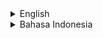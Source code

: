 <details>
<summary>English</summary>

# rf_embed_protector - Video Embed and PDF Embed Protection

[README dengan Bahasa Indonesia Klik di Sini](https://github.com/rakifsul/rf_embed_protector/blob/main/README_id.md)

## Intro

This application is capable of packaging embedded videos or PDFs into an exe file.

Moreover, the exe file can also be password-protected.

This application may be useful for those who want to share unlisted videos without accidentally distributing their video links.

The application can create executables for both Windows and Linux operating systems.

However, it can only run on Windows, and has only been tested on Windows 11.

## Where to Download

Download the executables on "Releases" page.

## Where are the Source Codes

Source codes are included on the "Releases" page.

## How to Use

You can find the executable binaries in "dist" folder.

Once found, run the .exe file.

## Screenshot

<p align="center">
	<img src="./.md_asset/ss_2024.07.10-0244.png" />
</p>

## Freelance Worker Link

- https://projects.co.id/public/browse_users/view/99bc11/rakifsul

</details>

<details>
<summary>Bahasa Indonesia</summary>

# rf_embed_protector - Proteksi Video Embed dan PDF Embed

## Pendahuluan

Aplikasi ini adalah aplikasi yang dapat mempaket video embed atau pdf embed ke dalam file exe.

Tidak hanya itu, exe tadi juga bisa diberi password.

Aplikasi ini mungkin berguna bagi Anda yang ingin membagikan video unlisted tanpa perlu menyebarkan link video-nya tanpa disengaja.

Aplikasi ini dapat membuat executable untuk OS Windows dan Linux.

Hanya saja, aplikasi ini hanya dapat dijalankan di Windows, dan hanya telah teruji di Windows 11.

## Download di Mana

Download executable dari aplikasi ini di halaman "Releases".

## Di Mana Source Code-nya

Source code ada di halaman "Releases".

## Cara Penggunaan

Untuk menjalankan aplikasi ini, buka folder "dist".

Di sana ada file binary-nya.

## Screenshot

<p align="center">
	<img src="./.md_asset/ss_2024.07.10-0244.png" />
</p>

## Freelance Worker Link

- https://projects.co.id/public/browse_users/view/99bc11/rakifsul

</details>